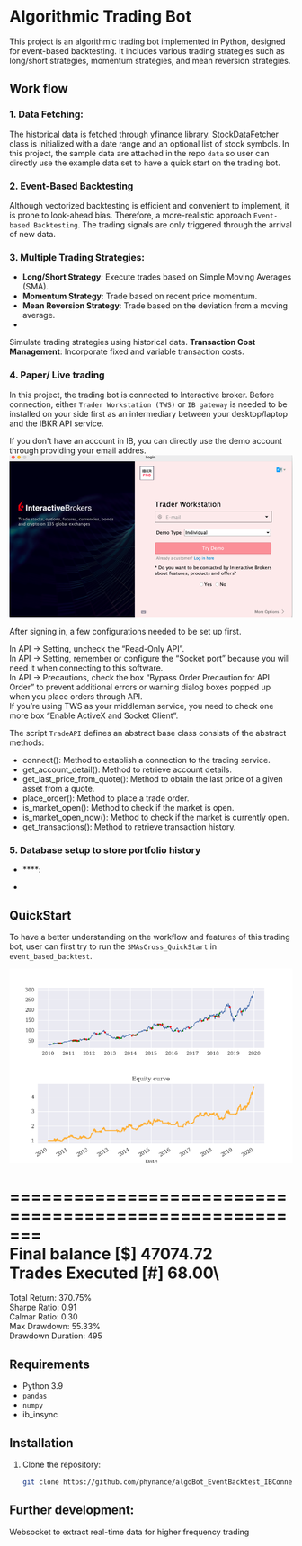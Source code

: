 # Algorithmic Trading Bot

This project is an algorithmic trading bot implemented in Python, designed for event-based backtesting. It includes various trading strategies such as long/short strategies, momentum strategies, and mean reversion strategies.

## Work flow 
### 1. Data Fetching:

The historical data is fetched through yfinance library. StockDataFetcher class is initialized with a date range and an optional list of stock symbols. 
In this project, the sample data are attached in the repo `data` so user can directly use the example data set to have a quick start on the trading bot.

### 2. Event-Based Backtesting 

Although vectorized backtesting is efficient and convenient to implement, it is prone to look-ahead bias. Therefore, a more-realistic approach `Event-based Backtesting`. 
The trading signals are only triggered through the arrival of new data.


### 3. Multiple Trading Strategies:
  - **Long/Short Strategy**: Execute trades based on Simple Moving Averages (SMA).
  - **Momentum Strategy**: Trade based on recent price momentum.
  - **Mean Reversion Strategy**: Trade based on the deviation from a moving average.
  - 
Simulate trading strategies using historical data.
**Transaction Cost Management**: Incorporate fixed and variable transaction costs.

### 4. Paper/ Live trading
In this project, the trading bot is connected to Interactive broker. Before connection, either `Trader Workstation (TWS)`
or `IB gateway` is needed to be installed on your side first as an intermediary between your desktop/laptop and the IBKR API service.

If you don't have an account in IB, you can directly use the demo account through providing your email addres.
![img.png](IBDemo.png)

After signing in, a few configurations needed to be set up first.

In API -> Setting, uncheck the “Read-Only API”.\
In API -> Setting, remember or configure the “Socket port” because you will need it when connecting to this software.\
In API -> Precautions, check the box “Bypass Order Precaution for API Order” to prevent additional errors or warning dialog boxes popped up when you place orders through API.\
If you’re using TWS as your middleman service, you need to check one more box “Enable ActiveX and Socket Client”.

The script `TradeAPI` defines an abstract base class consists of the abstract methods:
- connect(): Method to establish a connection to the trading service.
- get_account_detail(): Method to retrieve account details.
- get_last_price_from_quote(): Method to obtain the last price of a given asset from a quote.
- place_order(): Method to place a trade order.
- is_market_open(): Method to check if the market is open.
- is_market_open_now(): Method to check if the market is currently open.
- get_transactions(): Method to retrieve transaction history.

### 5. Database setup to store portfolio history

- ****: 

- 


## QuickStart
To have a better understanding on the workflow and features of this trading bot, user can first try to run the `SMAsCross_QuickStart` in `event_based_backtest`.

![Signals_EquityCurve.png](Signals_EquityCurve.png)

=======================================================\
Final balance   [\$] 47074.72 \
Trades Executed [\#] 68.00\
=======================================================

Total Return: 370.75% \
Sharpe Ratio: 0.91 \
Calmar Ratio: 0.30 \
Max Drawdown: 55.33% \
Drawdown Duration: 495

## Requirements

- Python 3.9
- `pandas`
- `numpy`
- ib_insync

## Installation

1. Clone the repository:
   ```bash
   git clone https://github.com/phynance/algoBot_EventBacktest_IBConnect_SQLlite.git


## Further development:
Websocket to extract real-time data for higher frequency trading